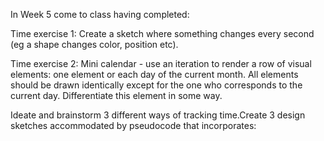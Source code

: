 In Week 5 come to class having completed:

Time exercise 1: Create a sketch where something changes every second (eg a shape changes color, position etc).

Time exercise 2: Mini calendar - use an iteration to render a row of visual elements: one element or each day of the current month. All elements should be drawn identically except for the one who corresponds to the current day. Differentiate this element in some way.

Ideate and brainstorm 3 different ways of tracking time.Create 3 design sketches accommodated by pseudocode that incorporates:
